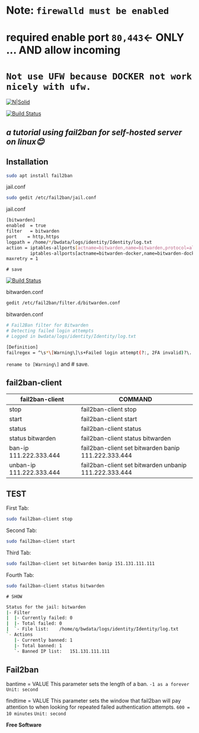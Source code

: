 # Note: `firewalld must be enabled` 
# required enable port  `80,443`<- ONLY ... AND allow incoming
# `Not use UFW because DOCKER not work nicely with ufw.` 

[![N|Solid](https://cldup.com/dTxpPi9lDf.thumb.png)](https://nodesource.com/products/nsolid)

[![Build Status](https://travis-ci.org/joemccann/dillinger.svg?branch=master)](https://travis-ci.org/joemccann/dillinger)
## _a tutorial using fail2ban for self-hosted server on linux😊_




## Installation



```sh
sudo apt install fail2ban
```
jail.conf
```sh
sudo gedit /etc/fail2ban/jail.conf
```
jail.conf
```sh
[bitwarden]
enabled  = true
filter   = bitwarden
port    = http,https
logpath = /home/*/bwdata/logs/identity/Identity/log.txt
action = iptables-allports[actname=bitwarden,name=bitwarden,protocol=all]
         iptables-allports[actname=bitwarden-docker,name=bitwarden-docker,protocol=all,chain=DOCKER-USER]
maxretry = 1
```
 `# save`
 
[![Build Status](https://travis-ci.org/joemccann/dillinger.svg?branch=master)](https://travis-ci.org/joemccann/dillinger)

bitwarden.conf
```sh
gedit /etc/fail2ban/filter.d/bitwarden.conf
```

bitwarden.conf
```sh
# Fail2Ban filter for Bitwarden
# Detecting failed login attempts
# Logged in bwdata/logs/identity/Identity/log.txt

[Definition]
failregex = ^\s*\[Warning\]\s+Failed login attempt(?:, 2FA invalid)?\. <HOST>$
```
 `rename to [Warning\]` and # save.


## fail2ban-client 



| fail2ban-client | COMMAND |
| ------ | ------ |
| stop | fail2ban-client stop|
| start | fail2ban-client start |
| status | fail2ban-client status |
| status bitwarden | fail2ban-client status bitwarden |
| ban-ip 111.222.333.444 |  fail2ban-client set bitwarden banip 111.222.333.444 |
| unban-ip 111.222.333.444 | fail2ban-client set bitwarden unbanip 111.222.333.444 |

## TEST



First Tab:

```sh
sudo fail2ban-client stop
```

Second Tab:

```sh
sudo fail2ban-client start
```

Third Tab:

```sh
sudo fail2ban-client set bitwarden banip 151.131.111.111
```


Fourth Tab:

```sh
sudo fail2ban-client status bitwarden
```

 `# SHOW`

```sh
Status for the jail: bitwarden
|- Filter
|  |- Currently failed:	0
|  |- Total failed:	0
|  `- File list:	/home/q/bwdata/logs/identity/Identity/log.txt
`- Actions
   |- Currently banned:	1
   |- Total banned:	1
   `- Banned IP list:	151.131.111.111

```

## Fail2ban

bantime  =  VALUE 
 This parameter sets the length of a ban.
 `-1 as a forever` 
`Unit: second `

findtime = VALUE
 This parameter sets the window that fail2ban will pay attention to when looking for repeated failed authentication attempts. 
 `600 = 10 minutes` 
`Unit: second `







**Free Software**

[//]: # (These are reference links used in the body of this note and get stripped out when the markdown processor does its job. There is no need to format nicely because it shouldn't be seen. Thanks SO - http://stackoverflow.com/questions/4823468/store-comments-in-markdown-syntax)

   [dill]: <https://github.com/joemccann/dillinger>
   [git-repo-url]: <https://github.com/joemccann/dillinger.git>
   [john gruber]: <http://daringfireball.net>
   [df1]: <http://daringfireball.net/projects/markdown/>
   [markdown-it]: <https://github.com/markdown-it/markdown-it>
   [Ace Editor]: <http://ace.ajax.org>
   [node.js]: <http://nodejs.org>
   [Twitter Bootstrap]: <http://twitter.github.com/bootstrap/>
   [jQuery]: <http://jquery.com>
   [@tjholowaychuk]: <http://twitter.com/tjholowaychuk>
   [express]: <http://expressjs.com>
   [AngularJS]: <http://angularjs.org>
   [Gulp]: <http://gulpjs.com>

   [PlDb]: <https://github.com/joemccann/dillinger/tree/master/plugins/dropbox/README.md>
   [PlGh]: <https://github.com/joemccann/dillinger/tree/master/plugins/github/README.md>
   [PlGd]: <https://github.com/joemccann/dillinger/tree/master/plugins/googledrive/README.md>
   [PlOd]: <https://github.com/joemccann/dillinger/tree/master/plugins/onedrive/README.md>
   [PlMe]: <https://github.com/joemccann/dillinger/tree/master/plugins/medium/README.md>
   [PlGa]: <https://github.com/RahulHP/dillinger/blob/master/plugins/googleanalytics/README.md>
